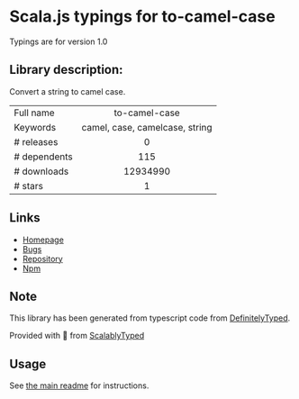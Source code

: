 
# Scala.js typings for to-camel-case

Typings are for version 1.0

## Library description:
Convert a string to camel case.

|                    |                 |
| ------------------ | :-------------: |
| Full name          | to-camel-case |
| Keywords           | camel, case, camelcase, string |
| # releases         | 0 |
| # dependents       | 115 |
| # downloads        | 12934990 |
| # stars            | 1 |

## Links
- [Homepage](https://github.com/ianstormtaylor/to-camel-case)
- [Bugs](https://github.com/ianstormtaylor/to-camel-case/issues)
- [Repository](https://github.com/ianstormtaylor/to-camel-case)
- [Npm](https://www.npmjs.com/package/to-camel-case)
    


## Note
This library has been generated from typescript code from [DefinitelyTyped](https://definitelytyped.org).

Provided with :purple_heart: from [ScalablyTyped](https://github.com/oyvindberg/ScalablyTyped)

## Usage
See [the main readme](../../readme.md) for instructions.


